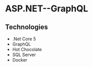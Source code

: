 # ASP.NET--GraphQL

## Technologies


- .Net Core 5
- GraphQL
- Hot Chocolate
- SQL Server
- Docker
